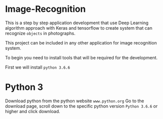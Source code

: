 # Image-Recognition

This is a step by step application development that use Deep Learning algorithm approach with Keras and tensorflow to create system that can recognize `objects` in photographs.

This project can be included in any other application for image recognition system.

To begin you need to install tools that will be required for the development.

First we will install `python 3.6.6`
# Python 3
Download python from the python website `www.python.org`
Go to the download page, scroll down to the specific python version `Python 3.6.6` or higher and click download.

